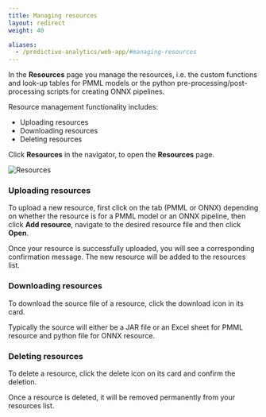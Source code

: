 ```yaml
---
title: Managing resources
layout: redirect
weight: 40

aliases:
  - /predictive-analytics/web-app/#managing-resources
---
```


In the **Resources** page you manage the resources, i.e. the custom functions and look-up tables for PMML models or the python pre-processing/post-processing scripts for creating ONNX pipelines.

Resource management functionality includes:

* Uploading resources
* Downloading resources
* Deleting resources

Click **Resources** in the navigator, to open the **Resources** page. 

![Resources](/images/zementis/zementis-resources.png)


### Uploading resources

To upload a new resource, first click on the tab (PMML or ONNX) depending on whether the resource is for a PMML model or an ONNX pipeline, then click **Add resource**, navigate to the desired resource file and then click **Open**. 

Once your resource is successfully uploaded, you will see a corresponding confirmation message. The new resource will be added to the resources list. 


### Downloading resources

To download the source file of a resource, click the download icon in its card.

Typically the source will either be a JAR file or an Excel sheet for PMML resource and python file for ONNX resource.

### Deleting resources

To delete a resource, click the delete icon on its card and confirm the deletion.  

Once a resource is deleted, it will be removed permanently from your resources list.